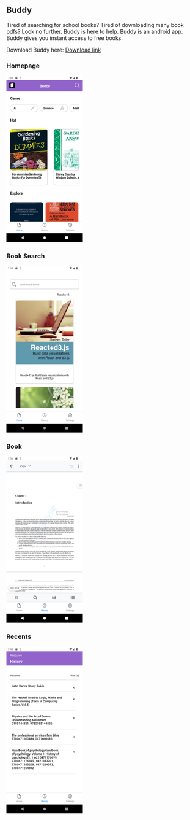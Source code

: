 ## Buddy
Tired of searching for school books? Tired of downloading many book pdfs? Look no further.
Buddy is here to help. Buddy is an android app. Buddy gives you instant access to free books.

Download Buddy here: [Download link](https://github.com/AbelTattah/Buddy/releases/download/v/buddy.apk)

### Homepage

<img src="/assets/screenshots/Home.png" alt="BuddyHomepage" width="200">

### Book Search

<img src="/assets/screenshots/Search.png" alt="BuddyBookSearch" width="200">

### Book

<img src="/assets/screenshots/Book.png" alt="BuddyBook" width="200">

### Recents

<img src="/assets/screenshots/Recent.png" alt="BuddyRecents" width="200">
